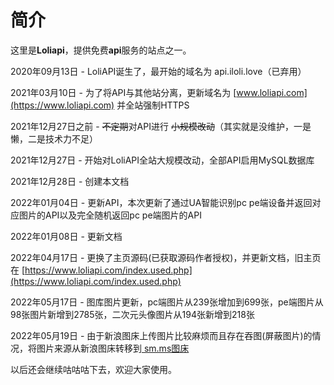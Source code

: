 # 简介

这里是**Loliapi**，提供免费**api**服务的站点之一。



2020年09月13日 - LoliAPI诞生了，最开始的域名为 api.iloli.love（已弃用）

2021年03月10日 - 为了将API与其他站分离，更新域名为 [www.loliapi.com](https://www.loliapi.com) 并全站强制HTTPS

2021年12月27日之前 - ~~不定期~~对API进行 ~~小规模改动~~（其实就是没维护，一是懒，二是技术力不足）

2021年12月27日 - 开始对LoliAPI全站大规模改动，全部API启用MySQL数据库

2021年12月28日 - 创建本文档

2022年01月04日 - 更新API，本次更新了通过UA智能识别pc pe端设备并返回对应图片的API以及完全随机返回pc pe端图片的API

2022年01月08日 - 更新文档

2022年04月17日 - 更换了主页源码(已获取源码作者授权)，并更新文档，旧主页在 [https://www.loliapi.com/index.used.php](https://www.loliapi.com/index.used.php)

2022年05月17日 - 图库图片更新，pc端图片从239张增加到699张，pe端图片从98张图片新增到2785张，二次元头像图片从194张新增到218张

2022年05月19日 - 由于新浪图床上传图片比较麻烦而且存在吞图(屏蔽图片)的情况，将图片来源从新浪图床转移到[ sm.ms图床](https://sm.ms/)&#x20;



以后还会继续咕咕咕下去，欢迎大家使用。
